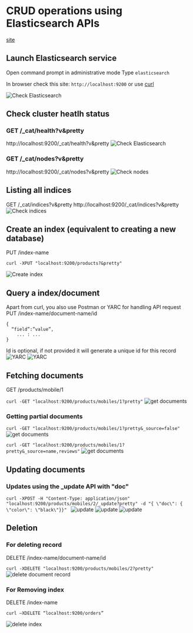 # CRUD operations using Elasticsearch APIs 
[site](https://ajinkz.github.io/CRUD-operations-Elasticsearch/)

## Launch Elasticsearch service  

Open command prompt in administrative mode 
Type `elasticsearch`

In browser check this site: `http://localhost:9200` or use [curl](https://curl.haxx.se/)

![Check Elasticsearch](/images/1_check_elasticsearch.jpg)

## Check cluster heatlh status 

### GET /_cat/health?v&pretty 
http://localhost:9200/_cat/health?v&pretty 
![Check Elasticsearch](/images/2_health.jpg)

### GET /_cat/nodes?v&pretty 
http://localhost:9200/_cat/nodes?v&pretty 
![Check nodes](/images/3_nodes.jpg)
 
## Listing all indices 
GET /_cat/indices?v&pretty 
http://localhost:9200/_cat/indices?v&pretty 
![Check indices](/images/4_list_indices.jpg)


## Create an index (equivalent to creating a new database) 

PUT /index-name

`curl -XPUT "localhost:9200/products?&pretty"`

![Create index](/images/5_put_index.jpg)


##  Query a index/document 
Apart from curl, you also use Postman or YARC for handling API request
PUT /index-name/document-name/id

```
{ 
  “field”:”value”, 
    ... : ...
}
```
Id is optional, if not provided it will generate a unique id for this record
![YARC](/images/6_YARC.jpg)
![YARC](/images/7_YARC_resp.jpg)


## Fetching  documents 

GET /products/mobile/1 

`curl -GET "localhost:9200/products/mobiles/1?pretty"`
![get documents](/images/8_quiery_mobiles.jpg)


### Getting partial documents 

`curl -GET "localhost:9200/products/mobiles/1?pretty&_source=false"`
![get documents](/images/9_query_filer.jpg)

`curl -GET "localhost:9200/products/mobiles/1?pretty&_source=name,reviews"`
![get documents](/images/10_query_filer_2.jpg)

## Updating documents 

### Updates using the _update API with "doc" 

`curl -XPOST -H "Content-Type: application/json" "localhost:9200/products/mobiles/2/_update?pretty" -d "{ \"doc\": { \"color\": \"black\"}}" `
![update](/images/11_update_record.jpg)
![ update](/images/12_update_yarc_!.jpg)
![ update](/images/12_update_yarc_2.jpg)

## Deletion 

### For deleting record

DELETE /index-name/document-name/id
  
`curl -XDELETE "localhost:9200/products/mobiles/2?pretty"`
![delete document record](/images/13_delete_1.jpg)

### For Removing index

DELETE /index-name

`curl –XDELETE “localhost:9200/orders”`

![delete index](/images/13_delete_index.jpg)

